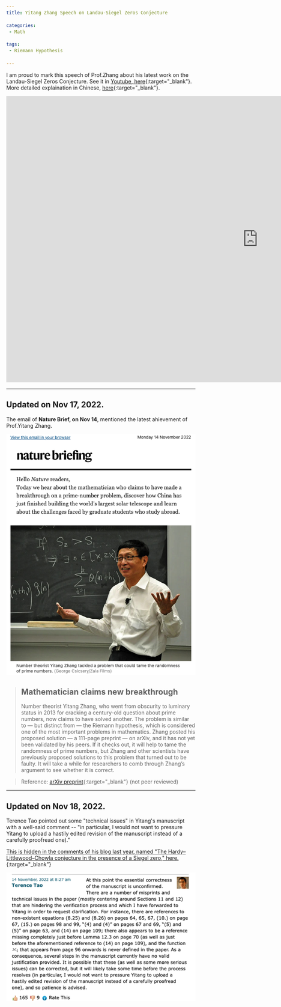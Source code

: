 ```yaml
---
title: Yitang Zhang Speech on Landau-Siegel Zeros Conjecture

categories:
 - Math

tags:
 - Riemann Hypothesis
 
---
```


I am proud to mark this speech of Prof.Zhang about his latest work on the Landau-Siegel Zeros Conjecture.
See it in [Youtube, here](https://www.youtube.com/watch?v=LIPDXWlHQ6Y&ab_channel=DrSix%E5%85%AD%E5%93%A5CHANNEL){:target="_blank"}.  
More detailed explaination in Chinese, [here](https://mp.weixin.qq.com/s?__biz=MzIyMzk1MDE3Nw==&mid=2247582021&idx=1&sn=53756be7982d76e80e16ad4304e68ea5&chksm=e815a54bdf622c5d1b0999512ca96c3fdc4351c180fad5c2292efa6b825dbfb07c907ad4c0cc&scene=90&subscene=93&sessionid=1667926917&clicktime=1667926945&enterid=1667926945&ascene=56&fasttmpl_type=0&fasttmpl_fullversion=6409973-en_US-zip&fasttmpl_flag=0&realreporttime=1667926945158#rd){:target="_blank"}.

<!--more-->

<iframe width="1339" height="762" src="https://www.youtube.com/embed/LIPDXWlHQ6Y" title="Yitang Zhang Landau-Siegel Zeros Conjecture | 西格尔零点猜想 | 张益唐 | Partial results of Riemann Hypothesis" frameborder="0" allow="accelerometer; autoplay; clipboard-write; encrypted-media; gyroscope; picture-in-picture" allowfullscreen></iframe>


---
## Updated on Nov 17, 2022.

The email of **Nature Brief, on Nov 14**, mentioned the latest ahievement of Prof.Yitang Zhang.

![Yitang-by-Nature](/assets/images/20221114_1.png)

> ## Mathematician claims new breakthrough
> Number theorist Yitang Zhang, who went from obscurity to luminary status in 2013 for cracking a century-old question about prime numbers, now claims to have solved another. The problem is similar to — but distinct from — the Riemann hypothesis, which is considered one of the most important problems in mathematics. Zhang posted his proposed solution — a 111-page preprint — on arXiv, and it has not yet been validated by his peers. If it checks out, it will help to tame the randomness of prime numbers, but Zhang and other scientists have previously proposed solutions to this problem that turned out to be faulty. It will take a while for researchers to comb through Zhang’s argument to see whether it is correct.

> Reference: [arXiv preprint](https://arxiv.org/abs/2211.02515){:target="_blank"} (not peer reviewed)

---
## Updated on Nov 18, 2022.

Terence Tao pointed out some "technical issues" in Yitang's manuscript with a well-said comment -- "in particular, I would not want to pressure Yitang to upload a hastily edited revision of the manuscript instead of a carefully proofread one)."

[This is hidden in the comments of his blog last year, named "The Hardy–Littlewood–Chowla conjecture in the presence of a Siegel zero," here.](https://terrytao.wordpress.com/2021/09/15/the-hardy-littlewood-chowla-conjecture-in-the-presence-of-a-siegel-zero/comment-page-1/){:target="_blank"}

![Terence Tao](/assets/images/20221114_2.png)


